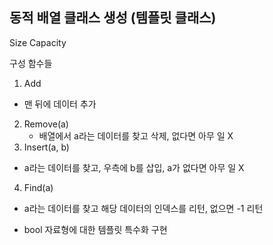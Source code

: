 ## 동적 배열 클래스 생성 (템플릿 클래스)

Size
Capacity

구성 함수들
1. Add
  - 맨 뒤에 데이터 추가
2. Remove(a)
   - 배열에서 a라는 데이터를 찾고 삭제, 없다면 아무 일 X
3. Insert(a, b)
  - a라는 데이터를 찾고, 우측에 b를 삽입, a가 없다면 아무 일 X
4. Find(a)
  - a라는 데이터를 찾고 해당 데이터의 인덱스를 리턴, 없으면 -1 리턴

+ bool 자료형에 대한 템플릿 특수화 구현
